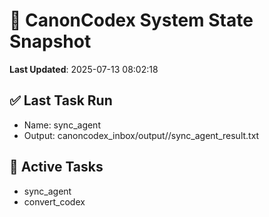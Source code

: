 # 🧠 CanonCodex System State Snapshot
**Last Updated**: 2025-07-13 08:02:18

## ✅ Last Task Run
- Name: sync_agent
- Output: canoncodex_inbox/output//sync_agent_result.txt

## 🔁 Active Tasks
- sync_agent
- convert_codex